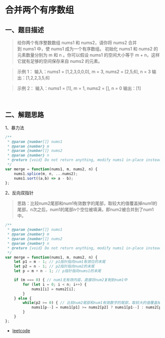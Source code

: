 # 合并两个有序数组

## 一、题目描述
> 给你两个有序整数数组 nums1 和 nums2，请你将 nums2 合并到 nums1 中，使 nums1 成为一个有序数组。
初始化 nums1 和 nums2 的元素数量分别为 m 和 n 。你可以假设 nums1 的空间大小等于 m + n，这样它就有足够的空间保存来自 nums2 的元素。

> 示例 1：
输入：nums1 = [1,2,3,0,0,0], m = 3, nums2 = [2,5,6], n = 3
输出：[1,2,2,3,5,6]

> 示例 2：
输入：nums1 = [1], m = 1, nums2 = [], n = 0
输出：[1]

 
## 二、解题思路

1、暴力法

```js
/**
 * @param {number[]} nums1
 * @param {number} m
 * @param {number[]} nums2
 * @param {number} n
 * @return {void} Do not return anything, modify nums1 in-place instead.
 */
var merge = function(nums1, m, nums2, n) {
    nums1.splice(m, n, ...nums2);
    nums1.sort((a,b) => a - b);
};
```

2、反向双指针

> 思路：比较num2尾部和num1有效数字的尾部，取较大的值覆盖掉num1的尾部，n次之后，num1的尾部n个空位被填满，即num2被合并到了num1中。

```js
/**
 * @param {number[]} nums1
 * @param {number} m
 * @param {number[]} nums2
 * @param {number} n
 * @return {void} Do not return anything, modify nums1 in-place instead.
 */
var merge = function(nums1, m, nums2, n) {
    let p1 = m - 1; // p1指针指向num1有效位的末尾
    let p2 = n - 1; // p2指针指向num2的末尾
    let p = m + n - 1; // p指针指向nums1的末尾

    if (m === 0) { // num1无有效内容，直接将num2复制到num1中
        for (let i = 0; i < n; i++) {
            nums1[i] = nums2[i];
        }
    } else {
        while(p2 >= 0) { // 比较num2尾部和num1有效数字的尾部，取较大的值覆盖掉num1的尾部
            nums1[p--] = nums1[p1] >= nums2[p2] ? nums1[p1--] : nums2[p2--];
        }
    }
};

```


- [leetcode](https://leetcode-cn.com/problems/merge-sorted-array)
